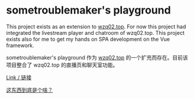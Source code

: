 # sometroublemaker's playground

This project exists as an extension to [wzq02.top](https://wzq02.top/). For now this project had integrated the livestream player and chatroom of wzq02.top.
This project exists also for me to get my hands on SPA development on the Vue framework.

sometroublemaker's playground 作为 [wzq02.top](https://wzq02.top/) 的一个扩充而存在。目前该项目整合了 wzq02.top 的直播页和聊天室功能。

[Link / 链接](https://play.wzq02.top/)

[这东西到底是个啥？](./docs/whatisthis_zh-CN.md)
